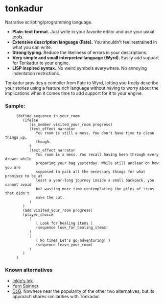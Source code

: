 # tonkadur
Narrative scripting/programming language.

 * **Plain-text format.** Just write in your favorite editor and use your usual tools.
 * **Extensive description language (Fate).** You shouldn't feel restrained in what you can write.
 * **Strong typing.** Reduce the likeliness of errors in your descriptions.
 * **Very simple and small interpreted language (Wyrd).** Easily add support for Tonkadur to your engine.
 * **LISP inspired syntax.** No weird symbols everywhere. No annoying indentation restrictions.

Tonkadur provides a compiler from Fate to Wyrd, letting you freely describe
your stories using a feature rich language without having to worry about the
implications when it comes time to add support for it to your engine.

### Sample:
         (define_sequence in_your_room
            (ifelse
               (is_member visited_your_room progress)
               (text_effect narrator
                  You room is still a mess. You don't have time to clean things up,
                  though.
               )
               (text_effect narrator
                  You room is a mess. You recall having been through every drawer while
                  preparing your bag yesterday. While still unclear on how you are
                  supposed to pack all the necessary things for what promises to be at
                  least a year-long journey inside a small backpack, you cannot avoid
                  but wasting more time contemplating the piles of items that didn't
                  make the cut.
               )
            )
            (add visited_your_room progress)
            (player_choice
               (
                  ( Look for healing items )
                  (sequence look_for_healing_items)
               )
               (
                  ( No time! Let's go adventuring! )
                  (sequence leave_your_room)
               )
            )
         )

### Known alternatives
* [Inkle's Ink](https://www.inklestudios.com/ink/).
* [Yarn Spinner](https://yarnspinner.dev/).
* [DLG](https://github.com/iLambda/language-dlg). Nowhere near the popularity of
the other two alternatives, but its approach shares similarities with Tonkadur.
